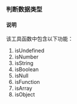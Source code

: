 ### 判断数据类型

#### 说明

该工具函数中包含以下功能：

1. isUndefined
2. isNumber
3. isString
4. isBoolean
5. isNull
6. isFunction
7. isArray
8. isObject